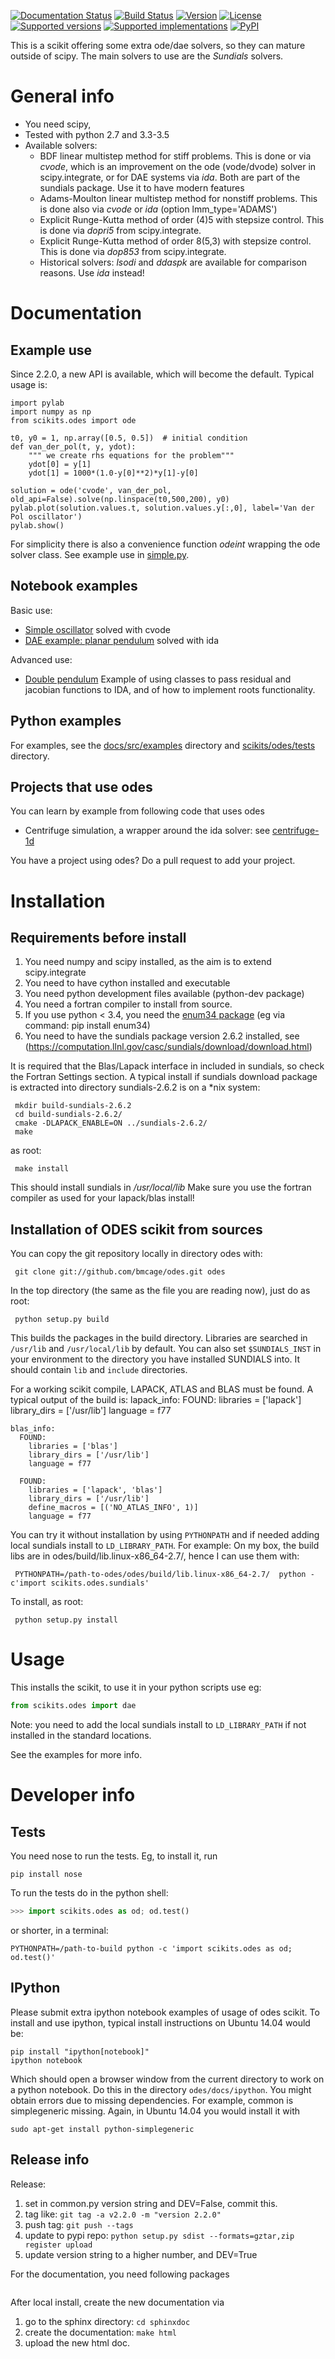 [![Documentation Status](https://readthedocs.org/projects/scikits-odes/badge/?version=latest)](http://scikits-odes.readthedocs.org/en/latest/?badge=latest)
[![Build Status](https://travis-ci.org/bmcage/scikits.odes.svg?branch=master)](https://travis-ci.org/bmcage/scikits.odes)
[![Version](https://img.shields.io/pypi/v/scikits.odes.svg)](https://pypi.python.org/pypi/scikits.odes/)
[![License](https://img.shields.io/pypi/l/scikits.odes.svg)](https://pypi.python.org/pypi/scikits.odes/)
[![Supported versions](https://img.shields.io/pypi/pyversions/scikits.odes.svg)](https://pypi.python.org/pypi/scikits.odes/)
[![Supported implementations](https://img.shields.io/pypi/implementation/scikits.odes.svg)](https://pypi.python.org/pypi/scikits.odes/)
[![PyPI](https://img.shields.io/pypi/status/scikits.odes.svg)](https://pypi.python.org/pypi/scikits.odes/)

This is a scikit offering some extra ode/dae solvers, so they can mature outside of scipy. The main solvers to use
are the *Sundials* solvers.

# General info

* You need scipy, 
* Tested with python 2.7 and 3.3-3.5
* Available solvers:
    * BDF linear multistep method  for stiff problems. This is done or via *cvode*, which is an improvement on the ode (vode/dvode) solver in scipy.integrate, or for DAE systems via *ida*. Both are part of the sundials package. Use it to have modern features
    * Adams-Moulton linear multistep method for nonstiff problems. This is done also via *cvode* or *ida* (option lmm_type='ADAMS')
    * Explicit Runge-Kutta method of order (4)5 with stepsize control. This is done via *dopri5* from scipy.integrate.
    * Explicit Runge-Kutta method of order 8(5,3) with stepsize control. This is done via *dop853* from scipy.integrate.
    * Historical solvers: *lsodi* and *ddaspk* are available for comparison reasons. Use *ida* instead!

# Documentation
## Example use
Since 2.2.0, a new API is available, which will become the default. Typical usage is:

    import pylab
    import numpy as np
    from scikits.odes import ode
    
    t0, y0 = 1, np.array([0.5, 0.5])  # initial condition
    def van_der_pol(t, y, ydot):
        """ we create rhs equations for the problem"""
        ydot[0] = y[1]
        ydot[1] = 1000*(1.0-y[0]**2)*y[1]-y[0]
    
    solution = ode('cvode', van_der_pol, old_api=False).solve(np.linspace(t0,500,200), y0)
    pylab.plot(solution.values.t, solution.values.y[:,0], label='Van der Pol oscillator')
    pylab.show()

For simplicity there is also a convenience function *odeint* wrapping the ode solver class. See example use in [simple.py](https://github.com/bmcage/odes/blob/master/docs/src/examples/odeint/simple.py).

## Notebook examples
Basic use:
* [Simple oscillator](https://github.com/bmcage/odes/blob/master/docs/ipython/Simple%20Oscillator.ipynb) solved with cvode
* [DAE example: planar pendulum](https://github.com/bmcage/odes/blob/master/docs/ipython/Planar%20Pendulum%20as%20DAE.ipynb) solved with ida

Advanced use:
* [Double pendulum](https://github.com/bmcage/odes/blob/master/docs/ipython/Double%20Pendulum%20as%20DAE%20with%20roots.ipynb) Example of using classes to pass residual and jacobian functions to IDA, and of how to implement roots functionality.

## Python examples
For examples, see the [docs/src/examples](https://github.com/bmcage/odes/blob/master/docs/src/examples) directory and [scikits/odes/tests](https://github.com/bmcage/odes/blob/master/scikits/odes/tests) directory. 

## Projects that use odes
You can learn by example from following code that uses odes
* Centrifuge simulation, a wrapper around the ida solver: see [centrifuge-1d](https://github.com/bmcage/centrifuge-1d/blob/master/centrifuge1d/modules/shared/solver.py)

You have a project using odes? Do a pull request to add your project.

# Installation

## Requirements before install

1. You need numpy and scipy installed, as the aim is to extend scipy.integrate
2. You need to have cython installed and executable
3. You need python development files available (python-dev package)
4. You need a fortran compiler to install from source.
5. If you use python < 3.4, you need the [enum34 package](https://pypi.python.org/pypi/enum34) (eg via command: pip install enum34)  
6. You need to have the sundials package version 2.6.2 installed, see (https://computation.llnl.gov/casc/sundials/download/download.html)

It is required that the Blas/Lapack interface in included in sundials, so check
the Fortran Settings section. A typical install if sundials download package is
extracted into directory sundials-2.6.2 is on a *nix system:
```
 mkdir build-sundials-2.6.2
 cd build-sundials-2.6.2/
 cmake -DLAPACK_ENABLE=ON ../sundials-2.6.2/
 make
 ```
as root: 
```
 make install
 ```

This should install sundials in _/usr/local/lib_
Make sure you use the fortran compiler as used for your lapack/blas install!

## Installation of ODES scikit from sources

You can copy the git repository locally in directory odes with:
```
 git clone git://github.com/bmcage/odes.git odes
```
In the top directory (the same as the file you are reading now), just do as root:
```
 python setup.py build
```
This builds the packages in the build directory.
Libraries are searched in `/usr/lib` and `/usr/local/lib` by default.
You can also set `$SUNDIALS_INST` in your environment to the directory you have installed SUNDIALS into.
It should contain `lib` and `include` directories.

For a working scikit compile, LAPACK, ATLAS and BLAS must be found. A typical output of the build is:
    lapack_info:
      FOUND:
        libraries = ['lapack']
        library_dirs = ['/usr/lib']
        language = f77
    
    blas_info:
      FOUND:
        libraries = ['blas']
        library_dirs = ['/usr/lib']
        language = f77
    
      FOUND:
        libraries = ['lapack', 'blas']
        library_dirs = ['/usr/lib']
        define_macros = [('NO_ATLAS_INFO', 1)]
        language = f77


You can try it without installation by using `PYTHONPATH` and if needed adding local sundials install to `LD_LIBRARY_PATH`. For example:
On my box, the build libs are in odes/build/lib.linux-x86_64-2.7/, hence I can
use them with:
```
 PYTHONPATH=/path-to-odes/odes/build/lib.linux-x86_64-2.7/  python -c'import scikits.odes.sundials'
```
To install, as root:
```
 python setup.py install
```

# Usage

This installs the scikit, to use it in your python scripts use eg:
```python
from scikits.odes import dae
```

Note: you need to add the local sundials install to `LD_LIBRARY_PATH` if not installed in the standard locations.

See the examples for more info.

# Developer info
## Tests

You need nose to run the tests. Eg, to install it, run
```
pip install nose
```
To run the tests do in the python shell:

```python
>>> import scikits.odes as od; od.test()
```

or shorter, in a terminal: 

```
PYTHONPATH=/path-to-build python -c 'import scikits.odes as od; od.test()'
```

## IPython
Please submit extra ipython notebook examples of usage of odes scikit. To install and use ipython, typical install instructions on Ubuntu 14.04 would be:
```
pip install "ipython[notebook]"
ipython notebook
```
Which should open a browser window from the current directory to work on a python notebook. Do this in the directory  `odes/docs/ipython`. You might obtain errors due to missing dependencies. For example, common is simplegeneric missing. Again, in Ubuntu 14.04 you would install it with
```
sudo apt-get install python-simplegeneric
```

## Release info

Release: 

1. set in common.py version string and DEV=False, commit this.
2. tag like: `git tag -a v2.2.0 -m "version 2.2.0"`
3. push tag: `git push --tags`
4. update to pypi repo: `python setup.py sdist --formats=gztar,zip register upload`
5. update version string to a higher number, and DEV=True

For the documentation, you need following packages
```sudo apt-get install python-sphinx python-numpydoc
```

After local install, create the new documentation via

1. go to the sphinx directory: `cd sphinxdoc`
2. create the documentation: `make html`
3. upload the new html doc.
